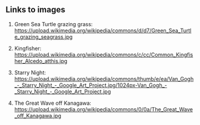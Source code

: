 ## Links to images

1. Green Sea Turtle grazing grass: https://upload.wikimedia.org/wikipedia/commons/d/d7/Green_Sea_Turtle_grazing_seagrass.jpg

2. Kingfisher: https://upload.wikimedia.org/wikipedia/commons/c/cc/Common_Kingfisher_Alcedo_atthis.jpg

3. Starry Night:  https://upload.wikimedia.org/wikipedia/commons/thumb/e/ea/Van_Gogh_-_Starry_Night_-_Google_Art_Project.jpg/1024px-Van_Gogh_-_Starry_Night_-_Google_Art_Project.jpg

4. The Great Wave off Kanagawa: https://upload.wikimedia.org/wikipedia/commons/0/0a/The_Great_Wave_off_Kanagawa.jpg
